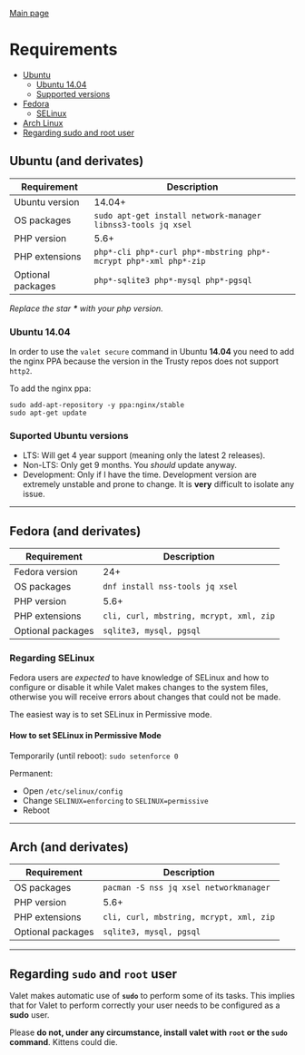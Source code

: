 [Main page](index)

# Requirements
- [Ubuntu](#ubuntu)
    - [Ubuntu 14.04](#1404)
    - [Supported versions](#ubuntu-suported-versions)
- [Fedora](#fedora)
    - [SELinux](#selinux)
- [Arch Linux](#arch)
- [Regarding sudo and root user](#sudo)

## <a name="ubuntu">Ubuntu (and derivates)</a>

Requirement | Description
------------- | -------------
Ubuntu version | 14.04+
OS packages | `sudo apt-get install network-manager libnss3-tools jq xsel`
PHP version | 5.6+
PHP extensions | `php*-cli php*-curl php*-mbstring php*-mcrypt php*-xml php*-zip`
Optional packages | `php*-sqlite3 php*-mysql php*-pgsql`

_Replace the star **\*** with your php version._

<a name="1404"></a>
### Ubuntu 14.04

In order to use the `valet secure` command in Ubuntu **14.04** you need to add the nginx PPA because the version in the Trusty repos does not support `http2`.

To add the nginx ppa:
```
sudo add-apt-repository -y ppa:nginx/stable
sudo apt-get update
```

<a name="ubuntu-supported-versions"></a>
### Suported Ubuntu versions
 - LTS: Will get 4 year support (meaning only the latest 2 releases).
 - Non-LTS: Only get 9 months. You *should* update anyway.
 - Development: Only if I have the time. Development version are extremely unstable and prone to change. It is **very** difficult to isolate any issue.

-----
## <a name="fedora">Fedora (and derivates)</a>

Requirement | Description
------------- | -------------
Fedora version | 24+
OS packages | `dnf install nss-tools jq xsel`
PHP version | 5.6+
PHP extensions | `cli, curl, mbstring, mcrypt, xml, zip`
Optional packages | `sqlite3, mysql, pgsql`

<a name="selinux"></a>
### Regarding SELinux

Fedora users are *expected* to have knowledge of SELinux and how to configure or disable it while Valet makes changes to the system files, otherwise you will receive errors about changes that could not be made.

The easiest way is to set SELinux in Permissive mode.

#### How to set SELinux in Permissive Mode

Temporarily (until reboot): `sudo setenforce 0`

Permanent:
 - Open `/etc/selinux/config`
 - Change `SELINUX=enforcing` to `SELINUX=permissive`
 - Reboot

-----
## <a name="arch">Arch (and derivates)</a>

Requirement | Description
------------- | -------------
OS packages | `pacman -S nss jq xsel networkmanager`
PHP version | 5.6+
PHP extensions | `cli, curl, mbstring, mcrypt, xml, zip`
Optional packages| `sqlite3, mysql, pgsql`

-----
## <a name="sudo">Regarding `sudo` and `root` user</a>

Valet makes automatic use of **`sudo`** to perform some of its tasks. This implies that for Valet to perform correctly your user needs to be configured as a **sudo** user.

Please **do not, under any circumstance, install valet with `root` or the `sudo` command**. Kittens could die.